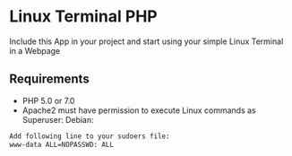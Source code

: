 # Linux Terminal PHP

Include this App in your project and start using your simple Linux Terminal in a Webpage

## Requirements
- PHP 5.0 or 7.0
- Apache2 must have permission to execute Linux commands as Superuser:
Debian:

```sh
Add following line to your sudoers file:
www-data ALL=NOPASSWD: ALL
```
